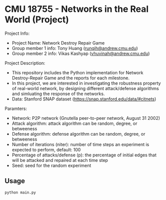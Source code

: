 CMU 18755 - Networks in the Real World (Project)
====

Project Info:
- Project Name: Network Destroy Repair Game
- Group member 1 info: Tony Huang (runqih@andrew.cmu.edu)
- Group member 2 info: Vikas Kashyap (vhuvinah@andrew.cmu.edu)

Project Description:
- This repository includes the Python implementation for Network Destroy-Repair Game and the reports for each milestone.
- In this project, we are interested in investigating the robustness property of real-world network, by designing different attack/defense algorithms and simluating the response of the networks.
- Data: Stanford SNAP dataset (https://snap.stanford.edu/data/#citnets)

Paramters:
- Network: P2P network (Gnutella peer-to-peer network, August 31 2002)
- Attack algorithm: attack algorithm can be random, degree, or betweeness
- Defense algorithm: defense algorithm can be random, degree, or betweeness
- Number of iterations (niter): number of time steps an experiment is expected to perform, default: 100
- Percentage of attacks/defense (p): the percentage of initial edges that will be attacked and repaired at each time step
- Seed: seed for the random experiment

## Usage

```python main.py```
